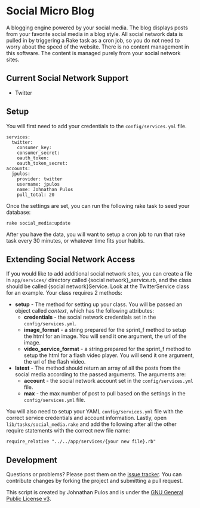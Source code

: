 Social Micro Blog
=================

A blogging engine powered by your social media.  The blog displays posts from your favorite social media in a blog style.  All social network data is pulled in by triggering a Rake task as a cron job, so you do not need to worry about the speed of the website.  There is no content management in this software.  The content is managed purely from your social network sites.

Current Social Network Support
------------------------------

* Twitter

Setup
-----

You will first need to add your credentials to the `config/services.yml` file.
```
services:
  twitter:
    consumer_key:
    consumer_secret: 
    oauth_token: 
    oauth_token_secret: 
accounts:
  jpulos:
    provider: twitter
    username: jpulos
    name: Johnathan Pulos
    pull_total: 20
```

Once the settings are set,  you can run the following rake task to seed your database:

```
rake social_media:update
```

After you have the data,  you will want to setup a cron job to run that rake task every 30 minutes, or whatever time fits your habits.

Extending Social Network Access
-------------------------------

If you would like to add additional social network sites,  you can create a file in `app/services/` directory called {social network}\_service.rb, and the class should be called {social network}Service.  Look at the TwitterService class for an example.  Your class requires 2 methods:

* **setup** - The method for setting up your class.  You will be passed an object called _context_, which has the following attributes:
	* **credentials** - the social network credentials set in the `config/services.yml`.
	* **image\_format** - a string prepared for the sprint\_f method to setup the html for an image.  You will send it one argument,  the url of the image.
	* **video\_service\_format** - a string prepared for the sprint_f method to setup the html for a flash video player.  You will send it one argument,  the url of the flash video.
* **latest** - The method should return an array of all the posts from the social media according to the passed arguments.  The arguments are:
	* **account** - the social network account set in the `config/services.yml` file.
	* **max** - the max number of post to pull based on the settings in the `config/services.yml` file.

You will also need to setup your YAML `config/services.yml` file with the correct service credentials and account information.  Lastly,  open `lib/tasks/social_media.rake` and add the following after all the other require statements with the correct new file name:

`require_relative "../../app/services/{your new file}.rb"`

Development
-----------

Questions or problems? Please post them on the [issue tracker](https://github.com/MissionalDigerati/social_micro_blog/issues). You can contribute changes by forking the project and submitting a pull request.

This script is created by Johnathan Pulos and is under the [GNU General Public License v3](http://www.gnu.org/licenses/gpl-3.0-standalone.html).